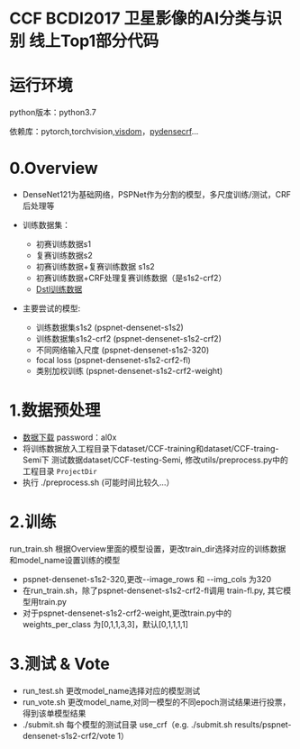 # CCF BCDI2017 卫星影像的AI分类与识别 线上Top1部分代码

# 运行环境
python版本：python3.7

依赖库：pytorch,torchvision,[visdom](http://github.com/facebookresearch/visdom)，[pydensecrf](http://github.com/lucasb-eyer/pydensecrf)...

# 0.Overview
* DenseNet121为基础网络，PSPNet作为分割的模型，多尺度训练/测试，CRF后处理等
* 训练数据集：

	* 初赛训练数据s1
	* 复赛训练数据s2
	* 初赛训练数据+复赛训练数据 s1s2
	* 初赛训练数据+CRF处理复赛训练数据（是s1s2-crf2）
	* [Dstl训练数据](https://www.kaggle.com/c/dstl-satellite-imagery-feature-detection/data)

* 主要尝试的模型:

	* 训练数据集s1s2 (pspnet-densenet-s1s2)
	* 训练数据集s1s2-crf2 (pspnet-densenet-s1s2-crf2)
	* 不同网络输入尺度 (pspnet-densenet-s1s2-320)
	* focal loss (pspnet-densenet-s1s2-crf2-fl)
	* 类别加权训练 (pspnet-densenet-s1s2-crf2-weight)

# 1.数据预处理
* [数据下载](https://pan.baidu.com/s/1nu8srUh) password：al0x
* 将训练数据放入工程目录下dataset/CCF-training和dataset/CCF-traing-Semi下
测试数据dataset/CCF-testing-Semi, 修改utils/preprocess.py中的工程目录 `ProjectDir`
* 执行 ./preprocess.sh (可能时间比较久...）

# 2.训练
run_train.sh 根据Overview里面的模型设置，更改train_dir选择对应的训练数据和model_name设置训练的模型
* pspnet-densenet-s1s2-320,更改--image_rows 和 --img_cols 为320
* 在run_train.sh，除了pspnet-densenet-s1s2-crf2-fl调用 train-fl.py, 其它模型用train.py
* 对于pspnet-densenet-s1s2-crf2-weight,更改train.py中的weights_per_class 为[0,1,1,3,3]，默认[0,1,1,1,1]

# 3.测试 & Vote

* run_test.sh  更改model_name选择对应的模型测试
* run_vote.sh  更改model_name,对同一模型的不同epoch测试结果进行投票，得到该单模型结果
* ./submit.sh  每个模型的测试目录 use_crf（e.g. ./submit.sh results/pspnet-densenet-s1s2-crf2/vote 1）
